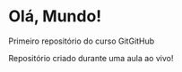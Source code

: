 # Olá, Mundo!
 Primeiro repositório do curso GitGitHub

Repositório criado durante uma aula ao vivo!